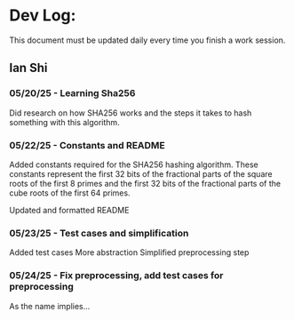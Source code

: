 # Dev Log:

This document must be updated daily every time you finish a work session.

## Ian Shi

### 05/20/25 - Learning Sha256
Did research on how SHA256 works and the steps it takes to hash something with this algorithm.

### 05/22/25 - Constants and README
Added constants required for the SHA256 hashing algorithm.
These constants represent the first 32 bits of the fractional parts of the square roots of the first 8 primes
and the first 32 bits of the fractional parts of the cube roots of the first 64 primes.

Updated and formatted README

### 05/23/25 - Test cases and simplification
Added test cases
More abstraction
Simplified preprocessing step

### 05/24/25 - Fix preprocessing, add test cases for preprocessing
As the name implies...
